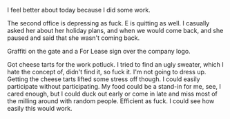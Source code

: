 I feel better about today because I did some work.

The second office is depressing as fuck. E is quitting as well. I casually asked her about her holiday plans, and when we would come back, and she paused and said that she wasn't coming back.

Graffiti on the gate and a For Lease sign over the company logo.

Got cheese tarts for the work potluck. I tried to find an ugly sweater, which I hate the concept of, didn't find it, so fuck it. I'm not going to dress up. Getting the cheese tarts lifted some stress off though. I could easily participate without participating. My food could be a stand-in for me, see, I cared enough, but I could duck out early or come in late and miss most of the milling around with random people. Efficient as fuck. I could see how easily this would work.
